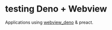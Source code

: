 # testing Deno + Webview
Applications using [webview_deno](https://github.com/webview/webview_deno) & preact.